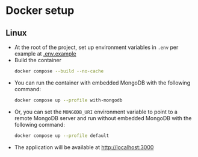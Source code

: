 # Docker setup

## Linux

* At the root of the project, set up environment variables in `.env` per example at [.env.example](../.env.example)
* Build the container
  ```bash
  docker compose --build --no-cache
  ```
* You can run the container with embedded MongoDB with the following command:
  ```bash
  docker compose up --profile with-mongodb
  ```
* Or, you can set the `MONGODB_URI` environment variable to point to a remote MongoDB server and run without embedded MongoDB with the following command:
  ```bash
  docker compose up --profile default
  ```
* The application will be available at [http://localhost:3000](http://localhost:3000)
